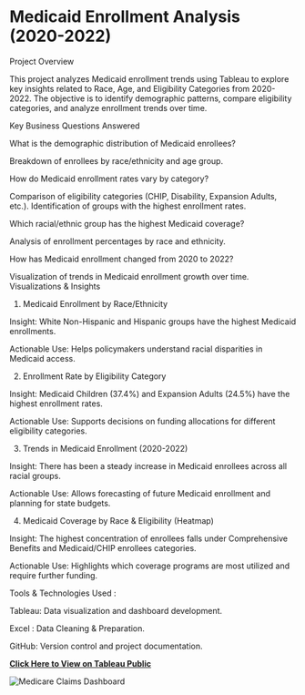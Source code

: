 # Medicaid Enrollment Analysis (2020-2022)

Project Overview

This project analyzes Medicaid enrollment trends using Tableau to explore key insights related to Race, Age, and Eligibility Categories from 2020-2022. The objective is to identify demographic patterns, compare eligibility categories, and analyze enrollment trends over time.

Key Business Questions Answered

What is the demographic distribution of Medicaid enrollees?

Breakdown of enrollees by race/ethnicity and age group.

How do Medicaid enrollment rates vary by category?

Comparison of eligibility categories (CHIP, Disability, Expansion Adults, etc.).
Identification of groups with the highest enrollment rates.

Which racial/ethnic group has the highest Medicaid coverage?

Analysis of enrollment percentages by race and ethnicity.

How has Medicaid enrollment changed from 2020 to 2022?

Visualization of trends in Medicaid enrollment growth over time.
Visualizations & Insights

1. Medicaid Enrollment by Race/Ethnicity

Insight: White Non-Hispanic and Hispanic groups have the highest Medicaid enrollments.

Actionable Use: Helps policymakers understand racial disparities in Medicaid access.

2. Enrollment Rate by Eligibility Category

Insight: Medicaid Children (37.4%) and Expansion Adults (24.5%) have the highest enrollment rates.

Actionable Use: Supports decisions on funding allocations for different eligibility categories.

3. Trends in Medicaid Enrollment (2020-2022)

Insight: There has been a steady increase in Medicaid enrollees across all racial groups.

Actionable Use: Allows forecasting of future Medicaid enrollment and planning for state budgets.

4. Medicaid Coverage by Race & Eligibility (Heatmap)

Insight: The highest concentration of enrollees falls under Comprehensive Benefits and Medicaid/CHIP enrollees categories.

Actionable Use: Highlights which coverage programs are most utilized and require further funding.

Tools & Technologies Used :

Tableau: Data visualization and dashboard development.

Excel : Data Cleaning & Preparation.

GitHub: Version control and project documentation.

[**Click Here to View on Tableau Public**](https://public.tableau.com/app/profile/chami.perera/viz/MedicaidRaceEthnicityEnrollmentAnalysis/MedicaidEnrollmentInsights2020-2022)

![Medicare Claims Dashboard](https://github.com/GamagePerera/Medicare-Claims-Analysis/blob/main/Image.png?raw=true)
